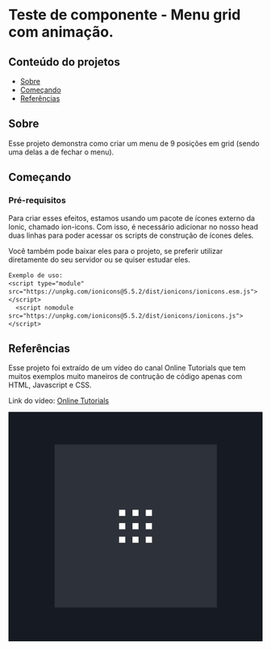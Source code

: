 # Teste de componente - Menu grid com animação.

## Conteúdo do projetos

- [Sobre](#about)
- [Começando](#getting_started)
- [Referências](#refer)


## Sobre <a name = "about"></a>

Esse projeto demonstra como criar um menu de 9 posições em grid (sendo uma delas a de fechar o menu).

## Começando <a name = "getting_started"></a>

### Pré-requisitos

Para criar esses efeitos, estamos usando um pacote de ícones externo da Ionic, chamado ion-icons. Com isso, é necessário adicionar no nosso head duas linhas para poder acessar os scripts de construção de ícones deles.

Você também pode baixar eles para o projeto, se preferir utilizar diretamente do seu servidor ou se quiser estudar eles.

```
Exemplo de uso: 
<script type="module" src="https://unpkg.com/ionicons@5.5.2/dist/ionicons/ionicons.esm.js"></script>
  <script nomodule src="https://unpkg.com/ionicons@5.5.2/dist/ionicons/ionicons.js"></script>
```

## Referências <a name="refer"></a>

Esse projeto foi extraído de um vídeo do canal Online Tutorials que tem muitos exemplos muito maneiros de contrução de código apenas com HTML, Javascript e CSS.

Link do vídeo: <a href="https://www.youtube.com/watch?v=iVt1ElToqHo">Online Tutorials</a>


![](https://github.com/Wanderson-Alves-do-Nascimento/9-dots-menu/blob/main/assets/9-Dots-Menu.gif)
